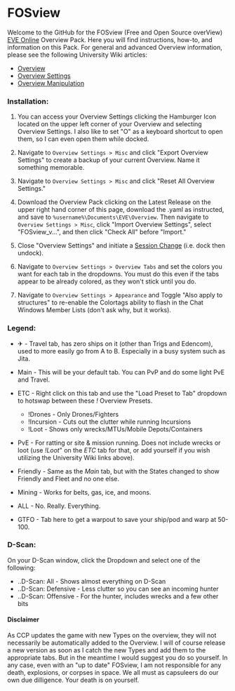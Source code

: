 # **FOSview**

Welcome to the GitHub for the FOSview (Free and Open Source overView) [EVE Online](https://www.eveonline.com/) Overview Pack. Here you will find instructions, how-to, and information on this Pack. For general and advanced Overview information, please see the following University Wiki articles:

- [Overview](https://wiki.eveuniversity.org/Overview)
- [Overview Settings](https://wiki.eveuniversity.org/Overview_settings)
- [Overview Manipulation](https://wiki.eveuniversity.org/Overview_manipulation)

### **Installation:**

1. You can access your Overview Settings clicking the Hamburger Icon located on the upper left corner of your Overview and selecting Overview Settings. I also like to set "O" as a keyboard shortcut to open them, so I can even open them while docked.

2. Navigate to `Overview Settings > Misc` and click "Export Overview Settings" to create a backup of your current Overview. Name it something memorable.

3. Navigate to `Overview Settings > Misc` and click "Reset All Overview Settings."

4. Download the Overview Pack clicking on the Latest Release on the upper right hand corner of this page, download the .yaml as instructed, and save to `%username%\Documents\EVE\Overview`. Then navigate to `Overview Settings > Misc`, click "Import Overview Settings", select "FOSview_v...", and then click "Check All" before "Import."

5. Close "Overview Settings" and initiate a [Session Change](https://wiki.eveuniversity.org/Timers#Session_Change_Timer_.28SCT.29) (i.e. dock then undock).

6. Navigate to `Overview Settings > Overview Tabs` and set the colors you want for each tab in the dropdowns. You must do this even if the tabs appear to be already colored, as they won't stick until you do.

7. Navigate to `Overview Settings > Appearance` and Toggle "Also apply to structures" to re-enable the Colortags ability to flash in the Chat Windows Member Lists (don't ask why, but it works).


### **Legend:**

- ✈ - Travel tab, has zero ships on it (other than Trigs and Edencom), used to more easily go from A to B. Especially in a busy system such as Jita.

- Main - This will be your default tab. You can PvP and do some light PvE and Travel.

- ETC - Right click on this tab and use the "Load Preset to Tab" dropdown to hotswap between these *!* Overview Presets.
  - !Drones - Only Drones/Fighters
  - !Incursion - Cuts out the clutter while running Incursions
  - !Loot - Shows only wrecks/MTUs/Mobile Depots/Containers


- PvE - For ratting or site & mission running. Does not include wrecks or loot (use *!Loot*" on the *ETC* tab for that, or add yourself if you wish utilizing the University Wiki links above).

- Friendly - Same as the *Main* tab, but with the States changed to show Friendly and Fleet and no one else.

- Mining - Works for belts, gas, ice, and moons.

- ALL - No. Really. Everything.

- GTFO - Tab here to get a warpout to save your ship/pod and warp at 50-100.


### **D-Scan:**

On your D-Scan window, click the Dropdown and select one of the following:
- ..D-Scan: All - Shows almost everything on D-Scan
- ..D-Scan: Defensive - Less clutter so you can see an incoming hunter
- ..D-Scan: Offensive - For the hunter, includes wrecks and a few other bits

#### **Disclaimer**

As CCP updates the game with new Types on the overview, they will not necessarily be automatically added to the Overview. I will of course release a new version as soon as I catch the new Types and add them to the appropriate tabs. But in the meantime I would suggest you do so yourself. In any case, even with an "up to date" FOSview, I am not responsible for any death, explosions, or corpses in space. We all must as capsuleers do our own due dilligence. Your death is on yourself.
